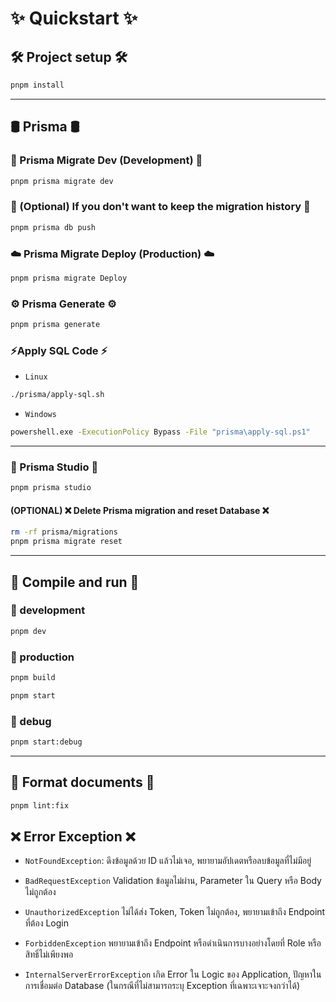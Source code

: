 # ✨ Quickstart ✨

## 🛠️ Project setup 🛠️

```bash
pnpm install
```

---

## 🛢️ Prisma 🛢️

### 💾 Prisma Migrate Dev (Development) 💾

```bash
pnpm prisma migrate dev
```

### 💾 (Optional) If you don't want to keep the migration history 💾

```bash
pnpm prisma db push
```

### ☁️ Prisma Migrate Deploy (Production) ☁️

```bash
pnpm prisma migrate Deploy
```

### ⚙️ Prisma Generate ⚙️

```bash
pnpm prisma generate
```

### ⚡Apply SQL Code ⚡

- `Linux`

```bash
./prisma/apply-sql.sh
```

- `Windows`

```bash
powershell.exe -ExecutionPolicy Bypass -File "prisma\apply-sql.ps1"
```

---

### 🚀 Prisma Studio 🚀

```bash
pnpm prisma studio
```

#### (OPTIONAL) ❌ Delete Prisma migration and reset Database ❌

```bash
rm -rf prisma/migrations
pnpm prisma migrate reset
```

---

## 🚀 Compile and run 🚀

### 🧪 development

```bash
pnpm dev
```

### 🚀 production

```bash
pnpm build
```

```bash
pnpm start
```

### 🔎 debug

```bash
pnpm start:debug
```

---

## 🧹 Format documents 🧹

```bash
pnpm lint:fix
```

## ❌ Error Exception ❌

- `NotFoundException`: ดึงข้อมูลด้วย ID แล้วไม่เจอ, พยายามอัปเดตหรือลบข้อมูลที่ไม่มีอยู่

- `BadRequestException` Validation ข้อมูลไม่ผ่าน, Parameter ใน Query หรือ Body ไม่ถูกต้อง

- `UnauthorizedException` ไม่ได้ส่ง Token, Token ไม่ถูกต้อง, พยายามเข้าถึง Endpoint ที่ต้อง Login

- `ForbiddenException` พยายามเข้าถึง Endpoint หรือดำเนินการบางอย่างโดยที่ Role หรือสิทธิ์ไม่เพียงพอ

- `InternalServerErrorException` เกิด Error ใน Logic ของ Application, ปัญหาในการเชื่อมต่อ Database (ในกรณีที่ไม่สามารถระบุ Exception ที่เฉพาะเจาะจงกว่าได้)
